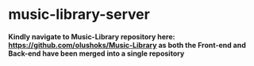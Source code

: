# music-library-server

#### Kindly navigate to Music-Library repository here: https://github.com/olushoks/Music-Library as both the Front-end and Back-end have been merged into a single repository
